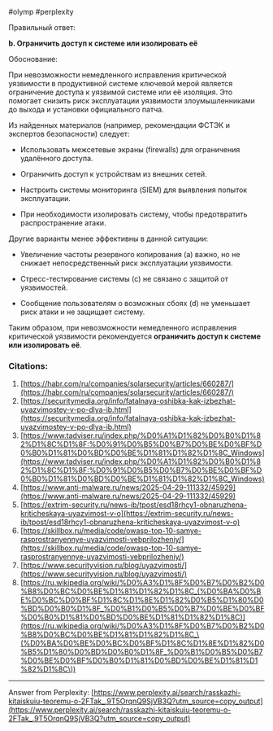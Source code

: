#olymp #perplexity

Правильный ответ:

**b. Ограничить доступ к системе или изолировать её**

Обоснование:

При невозможности немедленного исправления критической уязвимости в продуктивной системе ключевой мерой является ограничение доступа к уязвимой системе или её изоляция. Это помогает снизить риск эксплуатации уязвимости злоумышленниками до выхода и установки официального патча.

Из найденных материалов (например, рекомендации ФСТЭК и экспертов безопасности) следует:

- Использовать межсетевые экраны (firewalls) для ограничения удалённого доступа.
    
- Ограничить доступ к устройствам из внешних сетей.
    
- Настроить системы мониторинга (SIEM) для выявления попыток эксплуатации.
    
- При необходимости изолировать систему, чтобы предотвратить распространение атаки.
    

Другие варианты менее эффективны в данной ситуации:

- Увеличение частоты резервного копирования (a) важно, но не снижает непосредственный риск эксплуатации уязвимости.
    
- Стресс-тестирование системы (c) не связано с защитой от уязвимостей.
    
- Сообщение пользователям о возможных сбоях (d) не уменьшает риск атаки и не защищает систему.
    

Таким образом, при невозможности немедленного исправления критической уязвимости рекомендуется **ограничить доступ к системе или изолировать её**.

### Citations:

1. [https://habr.com/ru/companies/solarsecurity/articles/660287/](https://habr.com/ru/companies/solarsecurity/articles/660287/)
2. [https://securitymedia.org/info/fatalnaya-oshibka-kak-izbezhat-uyazvimostey-v-po-dlya-ib.html](https://securitymedia.org/info/fatalnaya-oshibka-kak-izbezhat-uyazvimostey-v-po-dlya-ib.html)
3. [https://www.tadviser.ru/index.php/%D0%A1%D1%82%D0%B0%D1%82%D1%8C%D1%8F:%D0%91%D0%B5%D0%B7%D0%BE%D0%BF%D0%B0%D1%81%D0%BD%D0%BE%D1%81%D1%82%D1%8C_Windows](https://www.tadviser.ru/index.php/%D0%A1%D1%82%D0%B0%D1%82%D1%8C%D1%8F:%D0%91%D0%B5%D0%B7%D0%BE%D0%BF%D0%B0%D1%81%D0%BD%D0%BE%D1%81%D1%82%D1%8C_Windows)
4. [https://www.anti-malware.ru/news/2025-04-29-111332/45929](https://www.anti-malware.ru/news/2025-04-29-111332/45929)
5. [https://extrim-security.ru/news-ib/tpost/esd18rhcy1-obnaruzhena-kriticheskaya-uyazvimost-v-o](https://extrim-security.ru/news-ib/tpost/esd18rhcy1-obnaruzhena-kriticheskaya-uyazvimost-v-o)
6. [https://skillbox.ru/media/code/owasp-top-10-samye-rasprostranyennye-uyazvimosti-vebprilozheniy/](https://skillbox.ru/media/code/owasp-top-10-samye-rasprostranyennye-uyazvimosti-vebprilozheniy/)
7. [https://www.securityvision.ru/blog/uyazvimosti/](https://www.securityvision.ru/blog/uyazvimosti/)
8. [https://ru.wikipedia.org/wiki/%D0%A3%D1%8F%D0%B7%D0%B2%D0%B8%D0%BC%D0%BE%D1%81%D1%82%D1%8C_(%D0%BA%D0%BE%D0%BC%D0%BF%D1%8C%D1%8E%D1%82%D0%B5%D1%80%D0%BD%D0%B0%D1%8F_%D0%B1%D0%B5%D0%B7%D0%BE%D0%BF%D0%B0%D1%81%D0%BD%D0%BE%D1%81%D1%82%D1%8C)](https://ru.wikipedia.org/wiki/%D0%A3%D1%8F%D0%B7%D0%B2%D0%B8%D0%BC%D0%BE%D1%81%D1%82%D1%8C_\(%D0%BA%D0%BE%D0%BC%D0%BF%D1%8C%D1%8E%D1%82%D0%B5%D1%80%D0%BD%D0%B0%D1%8F_%D0%B1%D0%B5%D0%B7%D0%BE%D0%BF%D0%B0%D1%81%D0%BD%D0%BE%D1%81%D1%82%D1%8C\))

---

Answer from Perplexity: [https://www.perplexity.ai/search/rasskazhi-kitaiskuiu-teoremu-o-2FTak_.9T5OrqnQ9SjVB3Q?utm_source=copy_output](https://www.perplexity.ai/search/rasskazhi-kitaiskuiu-teoremu-o-2FTak_.9T5OrqnQ9SjVB3Q?utm_source=copy_output)